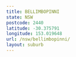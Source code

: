 ```yaml
---
title: BELLIMBOPINNI
state: NSW
postcode: 2440
latitude: -30.375791
longitude: 153.019648
url: /nsw/bellimbopinni/
layout: suburb
---
```

